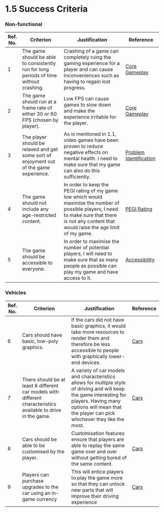 # 1.5 Success Criteria

### Non-functional

| Ref. No. | Criterion                                                                               | Justification                                                                                                                                                                                     | Reference                                                                |
| -------- | --------------------------------------------------------------------------------------- | ------------------------------------------------------------------------------------------------------------------------------------------------------------------------------------------------- | ------------------------------------------------------------------------ |
| 1        | The game should be able to consistently run for long periods of time without crashing.  | Crashing of a game can completely ruing the gaming experience for a player and can cause inconveniences such as having to regain lost progress.                                                   | [Core Gameplay](1.4a-features-of-the-proposed-solution.md#core-gameplay) |
| 2        | The game should run at a frame rate of either 30 or 60 FPS (chosen by player).          | Low FPS can cause games to slow down and make the experience irritable for the player.                                                                                                            | [Core Gameplay](1.4a-features-of-the-proposed-solution.md#core-gameplay) |
| 3        | The player should be relaxed and get some sort of enjoyment out of the game experience. | As is mentioned in 1.1, video games have been proven to reduce negative effects on mental health. I need to make sure that my game can also do this sufficiently.                                 | [Problem Identification](1.1-problem-identification.md)                  |
| 4        | The game should not include any age-restricted content.                                 | In order to keep the PEGI rating of my game low which would maximise the number of possible players, I need to make sure that there is not any content that would raise the age limit of my game. | [PEGI Rating](1.2-stakeholders.md#pegi-rating)                           |
| 5        | The game should be accessible to everyone.                                              | In order to maximise the number of potential players, I will need to make sure that as many people as possible can play my game and have access to it.                                            | [Accessibility](1.4a-features-of-the-proposed-solution.md#accessibility) |

### Vehicles

| Ref. No. | Criterion                                                                                                      | Justification                                                                                                                                                                                                         | Reference                                              |
| -------- | -------------------------------------------------------------------------------------------------------------- | --------------------------------------------------------------------------------------------------------------------------------------------------------------------------------------------------------------------- | ------------------------------------------------------ |
| 6        | Cars should have basic, low-poly graphics.                                                                     | If the cars did not have basic graphics, it would take more resources to render them and therefore be less accessible to people with graphically lower-end devices.                                                   | [Cars](1.4a-features-of-the-proposed-solution.md#cars) |
| 7        | There should be at least 8 different car models with different characteristics available to drive in the game. | A variety of car models and characteristics allows for multiple style of driving and will keep the game interesting for players. Having many options will mean that the player can pick whichever they like the most. | [Cars](1.4a-features-of-the-proposed-solution.md#cars) |
| 8        | Cars should be able to be customised by the player.                                                            | Customisation features ensure that players are able to replay the same game over and over without getting bored of the same content.                                                                                  | [Cars](1.4a-features-of-the-proposed-solution.md#cars) |
| 9        | Players can purchase upgrades to the car using an in-game currency                                             | This will entice players to play the game more so that they can unlock new parts that will improve their driving experience                                                                                           | [Cars](1.4a-features-of-the-proposed-solution.md#cars) |
